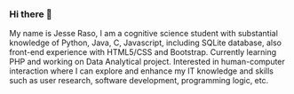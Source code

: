 ### Hi there 👋

My name is Jesse Raso, I am a cognitive science student with substantial knowledge of Python, Java, C, Javascript, including SQLite database, also front-end experience with HTML5/CSS and Bootstrap. Currently learning PHP and working on Data Analytical project. Interested in human-computer interaction where I can explore and enhance my IT knowledge and skills such as user research, software development, programming logic, etc.
